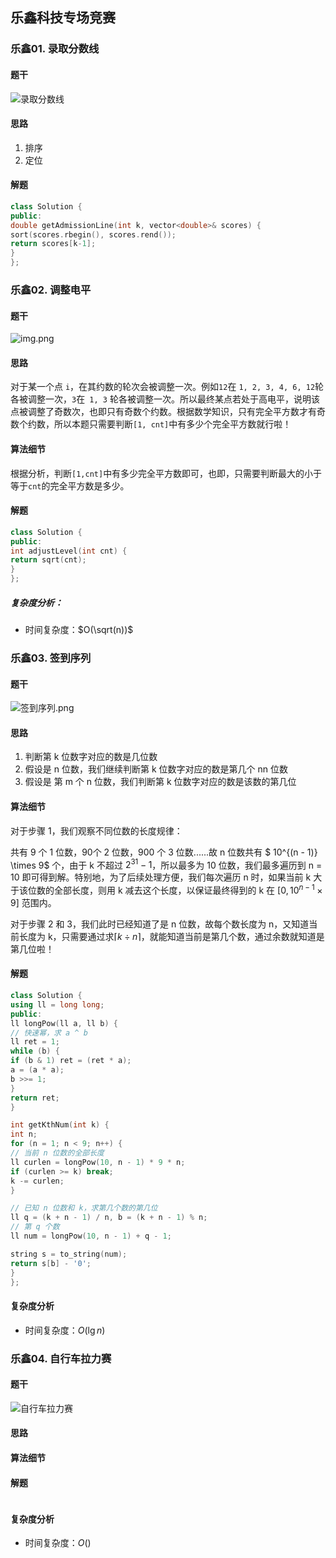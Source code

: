 ## 乐鑫科技专场竞赛

### 乐鑫01. 录取分数线

#### 题干

![录取分数线](../../image/competition/le-xin/get-admission-line.png)

#### 思路

1. 排序
2. 定位

#### 解题

```c++
class Solution {
public:
double getAdmissionLine(int k, vector<double>& scores) {
sort(scores.rbegin(), scores.rend());
return scores[k-1];
}
};
```

### 乐鑫02. 调整电平

#### 题干

![img.png](../../image/competition/le-xin/adjust-level.png)

#### 思路

对于某一个点 `i`，在其约数的轮次会被调整一次。例如`12`在 `1, 2, 3, 4, 6, 12`轮各被调整一次，`3`在` 1, 3`
轮各被调整一次。所以最终某点若处于高电平，说明该点被调整了奇数次，也即只有奇数个约数。根据数学知识，只有完全平方数才有奇数个约数，所以本题只需要判断`[1, cnt]`中有多少个完全平方数就行啦！

#### 算法细节

根据分析，判断`[1,cnt]`中有多少完全平方数即可，也即，只需要判断最大的小于等于`cnt`的完全平方数是多少。

#### 解题

```c++
class Solution {
public:
int adjustLevel(int cnt) {
return sqrt(cnt);
}
};
```

##### 复杂度分析：

- 时间复杂度：$O(\sqrt(n))$

### 乐鑫03. 签到序列

#### 题干

![签到序列.png](../../image/competition/le-xin/get-Kth-num.png)

#### 思路

1. 判断第 k 位数字对应的数是几位数
2. 假设是 n 位数，我们继续判断第 k 位数字对应的数是第几个 nn 位数
3. 假设是 第 m 个 n 位数，我们判断第 k 位数字对应的数是该数的第几位

#### 算法细节

对于步骤 1，我们观察不同位数的长度规律：

共有 9 个 1 位数，90个 2 位数，900 个 3 位数......故 n 位数共有 $ 10^{(n - 1)} \times 9$ 个，由于 k 不超过 $2^{31} - 1$，所以最多为 10 位数，我们最多遍历到 n =
10 即可得到解。特别地，为了后续处理方便，我们每次遍历 n 时，如果当前 k 大于该位数的全部长度，则用 k 减去这个长度，以保证最终得到的 k 在 $[0, 10^{n-1} \times 9]$ 范围内。

对于步骤 2 和 3，我们此时已经知道了是 n 位数，故每个数长度为 n，又知道当前长度为 k，只需要通过求$\lceil k \div n \rceil$，就能知道当前是第几个数，通过余数就知道是第几位啦！

#### 解题

```c++
class Solution {
using ll = long long;
public:
ll longPow(ll a, ll b) {
// 快速幂，求 a ^ b
ll ret = 1;
while (b) {
if (b & 1) ret = (ret * a);
a = (a * a);
b >>= 1;
}
return ret;
}

int getKthNum(int k) {
int n;
for (n = 1; n < 9; n++) {
// 当前 n 位数的全部长度
ll curlen = longPow(10, n - 1) * 9 * n;
if (curlen >= k) break;
k -= curlen;
}

// 已知 n 位数和 k，求第几个数的第几位
ll q = (k + n - 1) / n, b = (k + n - 1) % n;
// 第 q 个数
ll num = longPow(10, n - 1) + q - 1;

string s = to_string(num);
return s[b] - '0';
}
};
```

#### 复杂度分析

- 时间复杂度：$O(\lg{n})$

### 乐鑫04. 自行车拉力赛

#### 题干

![自行车拉力赛](../../image/competition/le-xin/img.png)

#### 思路

#### 算法细节

#### 解题

```c++

```

#### 复杂度分析

- 时间复杂度：$O()$